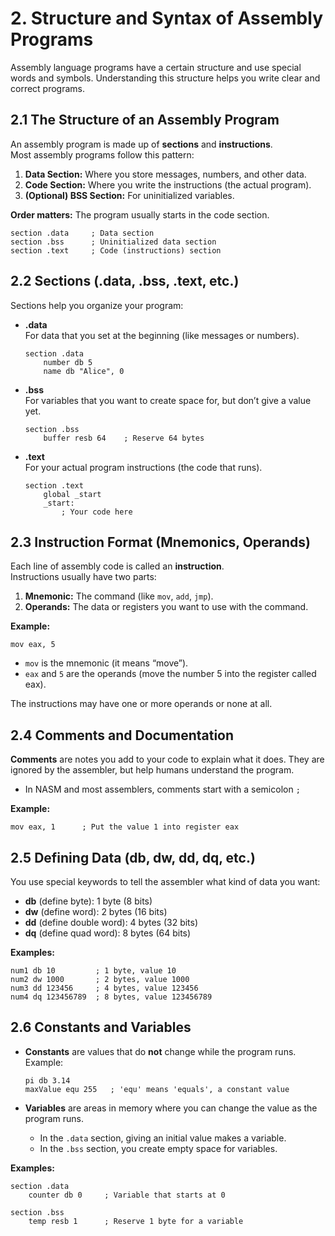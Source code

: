 # 2. Structure and Syntax of Assembly Programs

Assembly language programs have a certain structure and use special words and symbols. Understanding this structure helps you write clear and correct programs.

## 2.1 The Structure of an Assembly Program

An assembly program is made up of **sections** and **instructions**.  
Most assembly programs follow this pattern:

1. **Data Section:** Where you store messages, numbers, and other data.
2. **Code Section:** Where you write the instructions (the actual program).
3. **(Optional) BSS Section:** For uninitialized variables.

**Order matters:** The program usually starts in the code section.

```assembly
section .data     ; Data section
section .bss      ; Uninitialized data section
section .text     ; Code (instructions) section
```


## 2.2 Sections (.data, .bss, .text, etc.)

Sections help you organize your program:

- **.data**  
  For data that you set at the beginning (like messages or numbers).
  ```assembly
  section .data
      number db 5
      name db "Alice", 0
  ```

- **.bss**  
  For variables that you want to create space for, but don’t give a value yet.
  ```assembly
  section .bss
      buffer resb 64    ; Reserve 64 bytes
  ```

- **.text**  
  For your actual program instructions (the code that runs).
  ```assembly
  section .text
      global _start
      _start:
          ; Your code here
  ```


## 2.3 Instruction Format (Mnemonics, Operands)

Each line of assembly code is called an **instruction**.  
Instructions usually have two parts:

1. **Mnemonic:** The command (like `mov`, `add`, `jmp`).
2. **Operands:** The data or registers you want to use with the command.

**Example:**  
```assembly
mov eax, 5
```
- `mov` is the mnemonic (it means “move”).
- `eax` and `5` are the operands (move the number 5 into the register called eax).

The instructions may have one or more operands or none at all.


## 2.4 Comments and Documentation

**Comments** are notes you add to your code to explain what it does. They are ignored by the assembler, but help humans understand the program.

- In NASM and most assemblers, comments start with a semicolon `;`

**Example:**
```assembly
mov eax, 1      ; Put the value 1 into register eax
```


## 2.5 Defining Data (db, dw, dd, dq, etc.)

You use special keywords to tell the assembler what kind of data you want:

- **db** (define byte): 1 byte (8 bits)
- **dw** (define word): 2 bytes (16 bits)
- **dd** (define double word): 4 bytes (32 bits)
- **dq** (define quad word): 8 bytes (64 bits)

**Examples:**
```assembly
num1 db 10         ; 1 byte, value 10
num2 dw 1000       ; 2 bytes, value 1000
num3 dd 123456     ; 4 bytes, value 123456
num4 dq 123456789  ; 8 bytes, value 123456789
```


## 2.6 Constants and Variables

- **Constants** are values that do **not** change while the program runs.  
  Example:  
  ```assembly
  pi db 3.14
  maxValue equ 255   ; 'equ' means 'equals', a constant value
  ```

- **Variables** are areas in memory where you can change the value as the program runs.
  - In the `.data` section, giving an initial value makes a variable.
  - In the `.bss` section, you create empty space for variables.

**Examples:**
```assembly
section .data
    counter db 0     ; Variable that starts at 0

section .bss
    temp resb 1      ; Reserve 1 byte for a variable
```
